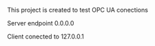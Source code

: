 This project is created to test OPC UA conections

Server endpoint 0.0.0.0

Client conected to 127.0.0.1